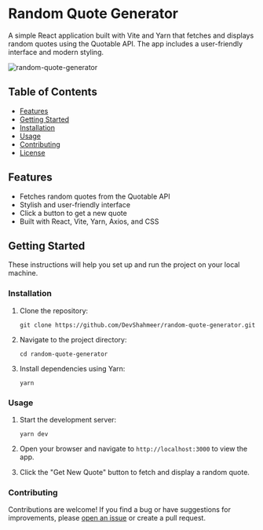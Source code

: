 
# Random Quote Generator

A simple React application built with Vite and Yarn that fetches and displays random quotes using the Quotable API. The app includes a user-friendly interface and modern styling.

![random-quote-generator](https://github.com/DevShahmeer/random-quote-generator/assets/108333592/d96b8b3b-e694-4565-842c-8c96cde9a791)


## Table of Contents

- [Features](#features)
- [Getting Started](#getting-started)
- [Installation](#installation)
- [Usage](#usage)
- [Contributing](#contributing)
- [License](#license)

## Features

- Fetches random quotes from the Quotable API
- Stylish and user-friendly interface
- Click a button to get a new quote
- Built with React, Vite, Yarn, Axios, and CSS

## Getting Started

These instructions will help you set up and run the project on your local machine.

### Installation

1. Clone the repository:

   ```
   git clone https://github.com/DevShahmeer/random-quote-generator.git
   ```

2. Navigate to the project directory:

   ```
   cd random-quote-generator
   ```

3. Install dependencies using Yarn:

   ```
   yarn
   ```

### Usage

1. Start the development server:

   ```
   yarn dev
   ```

2. Open your browser and navigate to `http://localhost:3000` to view the app.

3. Click the "Get New Quote" button to fetch and display a random quote.

### Contributing

Contributions are welcome! If you find a bug or have suggestions for improvements, please [open an issue](https://github.com/your-username/random-quote-generator/issues) or create a pull request.

